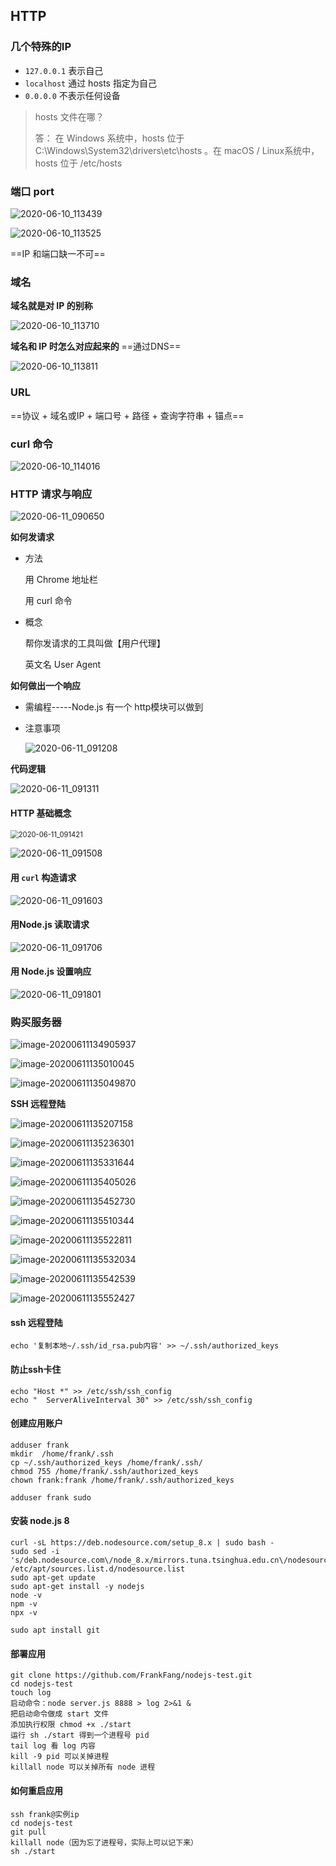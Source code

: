 ## HTTP

### 几个特殊的IP

- `127.0.0.1`   表示自己
- `localhost`  通过 hosts 指定为自己
- `0.0.0.0`  不表示任何设备

> hosts 文件在哪？
>
> 答： 在 Windows 系统中，hosts 位于 C:\Windows\System32\drivers\etc\hosts 。在 macOS / Linux系统中，hosts 位于 /etc/hosts



### 端口 port

![2020-06-10_113439](https://typorat.oss-cn-hangzhou.aliyuncs.com/jirengu/20200611131719.jpg)





![2020-06-10_113525](https://typorat.oss-cn-hangzhou.aliyuncs.com/jirengu/20200611131541.jpg)



==IP 和端口缺一不可==



### 域名

**域名就是对 IP 的别称**

![2020-06-10_113710](https://typorat.oss-cn-hangzhou.aliyuncs.com/jirengu/20200611131819.jpg)



**域名和 IP 时怎么对应起来的**     ==通过DNS==

![2020-06-10_113811](D:\jirengu\notes\images\2020-06-10_113811.jpg)



### URL

==协议 + 域名或IP + 端口号 + 路径 + 查询字符串 + 锚点==



### curl 命令

![2020-06-10_114016](https://typorat.oss-cn-hangzhou.aliyuncs.com/jirengu/20200611131849.jpg)





### HTTP 请求与响应

![2020-06-11_090650](https://typorat.oss-cn-hangzhou.aliyuncs.com/jirengu/20200611131915.jpg)



**如何发请求**

- 方法

  用 Chrome 地址栏

  用 curl 命令

- 概念

  帮你发请求的工具叫做【用户代理】

  英文名 User Agent



**如何做出一个响应**

- 需编程-----Node.js 有一个 http模块可以做到

- 注意事项

  ![2020-06-11_091208](https://typorat.oss-cn-hangzhou.aliyuncs.com/jirengu/20200611132007.jpg)



**代码逻辑**

![2020-06-11_091311](https://typorat.oss-cn-hangzhou.aliyuncs.com/jirengu/20200611132025.jpg)



#### HTTP 基础概念

<img src="https://typorat.oss-cn-hangzhou.aliyuncs.com/jirengu/20200611132031.jpg" alt="2020-06-11_091421" style="zoom:80%;" />

![2020-06-11_091508](https://typorat.oss-cn-hangzhou.aliyuncs.com/jirengu/20200611132035.jpg)



#### 用 `curl`  构造请求

![2020-06-11_091603](https://typorat.oss-cn-hangzhou.aliyuncs.com/jirengu/20200611132039.jpg)

#### 用Node.js 读取请求



![2020-06-11_091706](https://typorat.oss-cn-hangzhou.aliyuncs.com/jirengu/20200611132042.jpg)

#### 用 Node.js 设置响应

![2020-06-11_091801](https://typorat.oss-cn-hangzhou.aliyuncs.com/jirengu/20200611132046.jpg)





### 购买服务器

![image-20200611134905937](https://typorat.oss-cn-hangzhou.aliyuncs.com/jirengu/20200611134906.png)



![image-20200611135010045](https://typorat.oss-cn-hangzhou.aliyuncs.com/jirengu/20200611135010.png)



![image-20200611135049870](https://typorat.oss-cn-hangzhou.aliyuncs.com/jirengu/20200611135049.png)





**SSH 远程登陆**

![image-20200611135207158](https://typorat.oss-cn-hangzhou.aliyuncs.com/jirengu/20200611135207.png)



![image-20200611135236301](https://typorat.oss-cn-hangzhou.aliyuncs.com/jirengu/20200611135236.png)



![image-20200611135331644](https://typorat.oss-cn-hangzhou.aliyuncs.com/jirengu/20200611135331.png)



![image-20200611135405026](https://typorat.oss-cn-hangzhou.aliyuncs.com/jirengu/20200611135405.png)



![image-20200611135452730](https://typorat.oss-cn-hangzhou.aliyuncs.com/jirengu/20200611135452.png)

![image-20200611135510344](https://typorat.oss-cn-hangzhou.aliyuncs.com/jirengu/20200611135510.png)

![image-20200611135522811](https://typorat.oss-cn-hangzhou.aliyuncs.com/jirengu/20200611135522.png)

![image-20200611135532034](https://typorat.oss-cn-hangzhou.aliyuncs.com/jirengu/20200611135532.png)

![image-20200611135542539](https://typorat.oss-cn-hangzhou.aliyuncs.com/jirengu/20200611135542.png)

![image-20200611135552427](https://typorat.oss-cn-hangzhou.aliyuncs.com/jirengu/20200611135552.png)



#### ssh 远程登陆

```
echo '复制本地~/.ssh/id_rsa.pub内容' >> ~/.ssh/authorized_keys
```

#### 防止ssh卡住

```
echo "Host *" >> /etc/ssh/ssh_config
echo "  ServerAliveInterval 30" >> /etc/ssh/ssh_config
```

#### 创建应用账户

```
adduser frank
mkdir  /home/frank/.ssh
cp ~/.ssh/authorized_keys /home/frank/.ssh/
chmod 755 /home/frank/.ssh/authorized_keys
chown frank:frank /home/frank/.ssh/authorized_keys

adduser frank sudo
```

#### 安装 node.js 8

```
curl -sL https://deb.nodesource.com/setup_8.x | sudo bash -
sudo sed -i 's/deb.nodesource.com\/node_8.x/mirrors.tuna.tsinghua.edu.cn\/nodesource\/deb_8.x/g' /etc/apt/sources.list.d/nodesource.list
sudo apt-get update
sudo apt-get install -y nodejs
node -v
npm -v
npx -v

sudo apt install git
```

#### 部署应用

```
git clone https://github.com/FrankFang/nodejs-test.git
cd nodejs-test
touch log
启动命令：node server.js 8888 > log 2>&1 &
把启动命令做成 start 文件
添加执行权限 chmod +x ./start
运行 sh ./start 得到一个进程号 pid
tail log 看 log 内容
kill -9 pid 可以关掉进程
killall node 可以关掉所有 node 进程
```

#### 如何重启应用

```
ssh frank@实例ip
cd nodejs-test
git pull
killall node（因为忘了进程号，实际上可以记下来）
sh ./start
```

